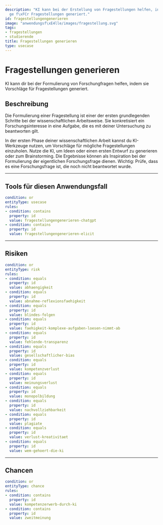 ```yaml
---
description: "KI kann bei der Erstellung von Fragestellungen helfen, indem sie Vorschl\xE4\
  ge f\xFCr Fragestellungen generiert."
id: fragestellungengenerieren
image: "anwendungsf\xE4lle/images/fragestellung.svg" 
tags:
- fragestellungen
- studierende
title: Fragestellungen generieren
type: usecase
---
```




# Fragestellungen generieren

KI kann dir bei der Formulierung von Forschungfragen helfen, indem sie Vorschläge für Fragestellungen generiert.

## Beschreibung

Die Formulierung einer Fragestellung ist einer der ersten grundlegenden Schritte bei der wissenschaftlichen Arbeitsweise. Sie konkretisiert ein Forschungsinteresse in eine Aufgabe, die es mit deiner Untersuchung zu beantworten gilt.

In der ersten Phase deiner wissenschaftlichen Arbeit kannst du KI-Werkzeuge nutzen, um Vorschläge für mögliche Fragestellungen einzuholen. Nutze die KI, um Ideen oder einen ersten Entwurf zu generieren oder zum Brainstorming. Die Ergebnisse können als Inspiration bei der Formulierung der eigentlichen Forschungsfrage dienen. Wichtig: Prüfe, dass es eine Forschungsfrage ist, die noch nicht beantwortet wurde.

---
<!--

## Anwender:innen

```yaml
condition: or
entityType: user
rules:
- condition: contains
  property: id
  value: studierende
```

---
-->

## Tools für diesen Anwendungsfall

```yaml
condition: or
entityType: usecase
rules:
- condition: contains
  property: id
  value: fragestellungengenerieren-chatgpt
- condition: contains
  property: id
  value: fragestellungengenerieren-elicit
```

---

## Risiken

```yaml
condition: or
entityType: risk
rules:
- condition: equals
  property: id
  value: abhaengigkeit
- condition: equals
  property: id
  value: abnahme-reflexionsfaehigkeit
- condition: equals
  property: id
  value: blindes-folgen
- condition: equals
  property: id
  value: faehigkeit-komplexe-aufgaben-loesen-nimmt-ab
- condition: equals
  property: id
  value: fehlende-transparenz
- condition: equals
  property: id
  value: gesellschaftlicher-bias
- condition: equals
  property: id
  value: kompetenzverlust
- condition: equals
  property: id
  value: meinungsverlust
- condition: equals
  property: id
  value: monopolbildung
- condition: equals
  property: id
  value: nachvollziehbarkeit
- condition: equals
  property: id
  value: plagiate
- condition: equals
  property: id
  value: verlust-kreativitaet
- condition: equals
  property: id
  value: wem-gehoert-die-ki
```

---

## Chancen

```yaml
condition: or
entityType: chance
rules:
- condition: contains
  property: id
  value: kompetenzerwerb-durch-ki
- condition: contains
  property: id
  value: zweitmeinung
```

